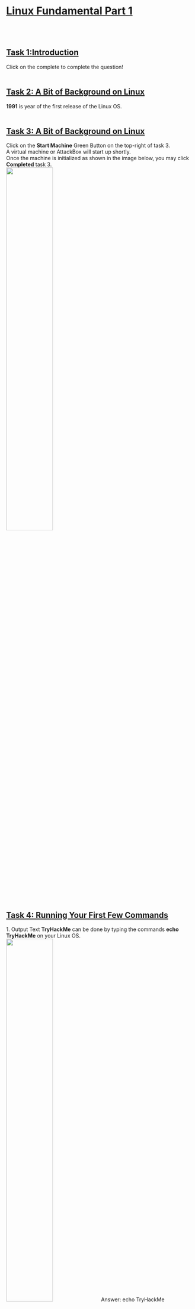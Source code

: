 <h1><ins>Linux Fundamental Part 1</ins></h1><br>
<br>

<h2><ins><b>Task 1:Introduction</b></ins><br></h2>
Click on the complete to complete the question!<br><br>


<h2><ins><b>Task 2: A Bit of Background on Linux</b></ins><br></h2>
<b>1991</b> is year of the first release of the Linux OS.<br><br>


<h2><ins><b>Task 3: A Bit of Background on Linux</b></ins><br></h2>
Click on the <b>Start Machine</b> Green Button on the top-right of task 3.<br>
A virtual machine or AttackBox will start up shortly. <br>
Once the machine is initialized as shown in the image below, you may click <b>Completed</b> task 3.<br>
<img src=https://user-images.githubusercontent.com/78288358/165329288-348f7bf1-0ed8-4ffd-9ad9-0e69934409ff.png style="width:50%; height:50%;"><br><br>


<h2><ins><b>Task 4: Running Your First Few Commands</b></ins><br></h2>
1. Output Text <b>TryHackMe</b> can be done by typing the commands <b>echo TryHackMe</b> on your Linux OS.<br>
<img src=https://user-images.githubusercontent.com/78288358/165330183-2198e9a6-ec26-4a2e-85a3-bcfd670e3bee.png style="width:50%; height:50%;">
Answer: echo TryHackMe <br><br>
2. Typing <b>whoami</b> as the command in Linux will show your current username that logged in in the deployed Linux machine.<br>
<img src=https://user-images.githubusercontent.com/78288358/165330534-574ed0bf-b77e-441c-a69a-e80a70d453e8.png style="width:50%; height:50%;">
Answer: TryHackMe <br><br><br>


<h2><ins><b>Task 5: Interacting with The File System</b></ins><br></h2>
1.<b>ls</b> command to show the files and folder that inside of the current working directory
<img src=https://user-images.githubusercontent.com/78288358/165428908-33a4ec1d-14a8-4527-8d79-29b5bdb3f6a3.png style="width:50%; height:50%;">
Answer: 4 <br><br>
2. <b>cd "name of the folder"</b> to redirect to the folder directory. 
<br> Type <b>ls</b> command again to show the files and folders inside of that current working directory.<br>
<b>cd ..</b> command to get back to previous directory
<img src=https://user-images.githubusercontent.com/78288358/165429188-26662dc5-2b06-42f2-a915-d91f8320928f.png style="width:50%; height:50%;">
Answer: folder4 <br><br>
3. <b>cat "name of the file"</b> to read the file. <br>
<img src=https://user-images.githubusercontent.com/78288358/165429785-e8f76fcd-0f61-4576-98fa-cc55511e8bb3.png style="width:50%; height:50%;">
Answer: Hello World! <br><br>
4. <b>pwd</b> command to print the full path of current working directory.<br>
<img src=https://user-images.githubusercontent.com/78288358/165429981-320bdc52-911b-4153-b6ba-a3482df9bb51.png style="width:50%; height:50%;">
Answer: /home/tryhackme/folder4 <br><br><br>


<h2><ins><b>Task 6: Searching for Files</b></ins><br></h2>
1. <b>grep "the words you want to find in the file" "file name"</b> command to search the specific words you want in the file<br>
<img src=https://user-images.githubusercontent.com/78288358/165430476-d08cb6ab-e8cc-4e99-b43f-b83f9569c704.png style="width:50%; height:50%;">
Answer: THM{ACCESS} <br><br>
2. Click on the completed <br><br><br>


<h2><ins><b>Task 7: An Introduction to Shell Operators</b></ins><br></h2>
1.<b>&</b> command allow the program to run on background<br>
Answer: & <br><br>
2.<b>echo "new content" > "file name of the file that content you want to be replaced"</b>command allow you to replace the content inside the file<br>
<img src=https://user-images.githubusercontent.com/78288358/165440755-cbf20203-9f74-4b27-a63d-1df32a40b85c.png style="width:50%; height:50%;">
Answer: echo passwords > password123 <br><br>
3.<b>echo "new content" >> "file name"</b> command will allow you to add content inside the file without replacing the old content.<br>
<img src=https://user-images.githubusercontent.com/78288358/165440958-b28368c3-a92c-4b10-ad22-f13bffe93881.png style="width:50%; height:50%;">
Answer: echo tryhackme >> passwords <br><br><br>

                                                           





